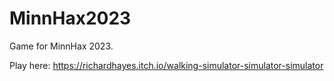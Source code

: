# MinnHax2023

Game for MinnHax 2023.

Play here: https://richardhayes.itch.io/walking-simulator-simulator-simulator
